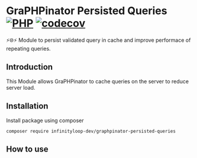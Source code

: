 # GraPHPinator Persisted Queries [![PHP](https://github.com/infinityloop-dev/graphpinator-persisted-queries/workflows/PHP/badge.svg?branch=master)](https://github.com/infinityloop-dev/graphpinator-persisted-queries/actions?query=workflow%3APHP) [![codecov](https://codecov.io/gh/infinityloop-dev/graphpinator-persisted-queries/branch/master/graph/badge.svg)](https://codecov.io/gh/infinityloop-dev/graphpinator-persisted-queries)

:zap::globe_with_meridians::zap: Module to persist validated query in cache and improve performace of repeating queries.

## Introduction

This Module allows GraPHPinator to cache queries on the server to reduce server load. 

## Installation

Install package using composer

```composer require infinityloop-dev/graphpinator-persisted-queries```

## How to use
